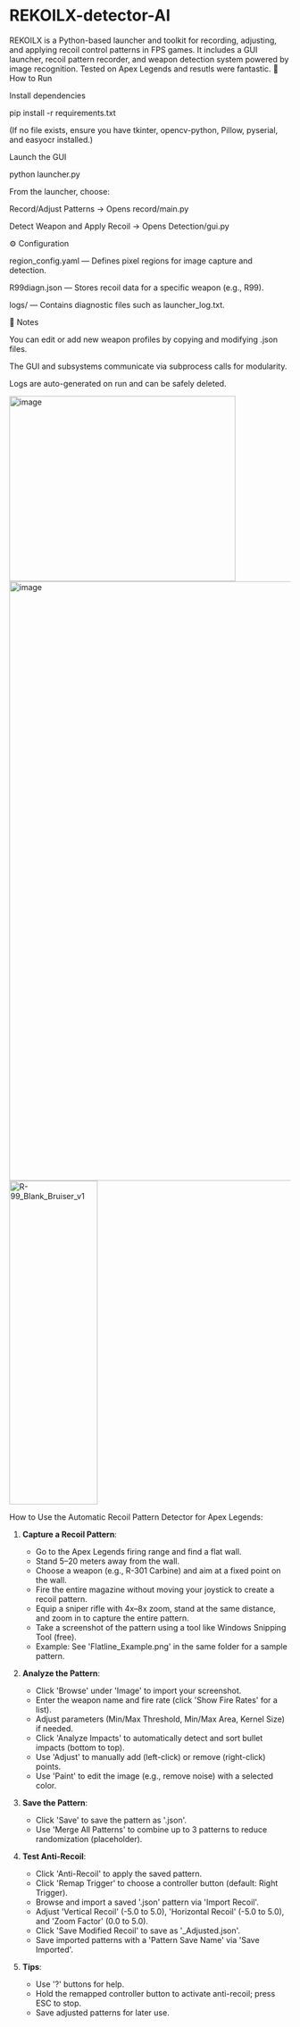 # REKOILX-detector-AI
REKOILX is a Python-based launcher and toolkit for recording, adjusting, and applying recoil control patterns in FPS games.
It includes a GUI launcher, recoil pattern recorder, and weapon detection system powered by image recognition.
Tested on Apex Legends and resutls were fantastic.
🚀 How to Run

Install dependencies

pip install -r requirements.txt


(If no file exists, ensure you have tkinter, opencv-python, Pillow, pyserial, and easyocr installed.)

Launch the GUI

python launcher.py


From the launcher, choose:

Record/Adjust Patterns → Opens record/main.py

Detect Weapon and Apply Recoil → Opens Detection/gui.py

⚙️ Configuration

region_config.yaml — Defines pixel regions for image capture and detection.

R99diagn.json — Stores recoil data for a specific weapon (e.g., R99).

logs/ — Contains diagnostic files such as launcher_log.txt.

🧠 Notes

You can edit or add new weapon profiles by copying and modifying .json files.

The GUI and subsystems communicate via subprocess calls for modularity.

Logs are auto-generated on run and can be safely deleted.



<img width="405" height="332" alt="image" src="https://github.com/user-attachments/assets/4856e5b2-a320-4e2e-8888-25c412e097fa" />
<img width="975" height="1074" alt="image" src="https://github.com/user-attachments/assets/73d06010-3fc9-41d9-8b49-f66065aa510d" />
<img width="158" height="580" alt="R-99_Blank_Bruiser_v1" src="https://github.com/user-attachments/assets/76d77055-eca8-4250-b2ac-f62073188e6f" />



How to Use the Automatic Recoil Pattern Detector for Apex Legends:

1. **Capture a Recoil Pattern**:
   - Go to the Apex Legends firing range and find a flat wall.
   - Stand 5–20 meters away from the wall.
   - Choose a weapon (e.g., R-301 Carbine) and aim at a fixed point on the wall.
   - Fire the entire magazine without moving your joystick to create a recoil pattern.
   - Equip a sniper rifle with 4x–8x zoom, stand at the same distance, and zoom in to capture the entire pattern.
   - Take a screenshot of the pattern using a tool like Windows Snipping Tool (free).
   - Example: See 'Flatline_Example.png' in the same folder for a sample pattern.

2. **Analyze the Pattern**:
   - Click 'Browse' under 'Image' to import your screenshot.
   - Enter the weapon name and fire rate (click 'Show Fire Rates' for a list).
   - Adjust parameters (Min/Max Threshold, Min/Max Area, Kernel Size) if needed.
   - Click 'Analyze Impacts' to automatically detect and sort bullet impacts (bottom to top).
   - Use 'Adjust' to manually add (left-click) or remove (right-click) points.
   - Use 'Paint' to edit the image (e.g., remove noise) with a selected color.

3. **Save the Pattern**:
   - Click 'Save' to save the pattern as '<Weapon Name>.json'.
   - Use 'Merge All Patterns' to combine up to 3 patterns to reduce randomization (placeholder).

4. **Test Anti-Recoil**:
   - Click 'Anti-Recoil' to apply the saved pattern.
   - Click 'Remap Trigger' to choose a controller button (default: Right Trigger).
   - Browse and import a saved '.json' pattern via 'Import Recoil'.
   - Adjust 'Vertical Recoil' (-5.0 to 5.0), 'Horizontal Recoil' (-5.0 to 5.0), and 'Zoom Factor' (0.0 to 5.0).
   - Click 'Save Modified Recoil' to save as '<Weapon Name>_Adjusted.json'.
   - Save imported patterns with a 'Pattern Save Name' via 'Save Imported'.

5. **Tips**:
   - Use '?' buttons for help.
   - Hold the remapped controller button to activate anti-recoil; press ESC to stop.
   - Save adjusted patterns for later use.
